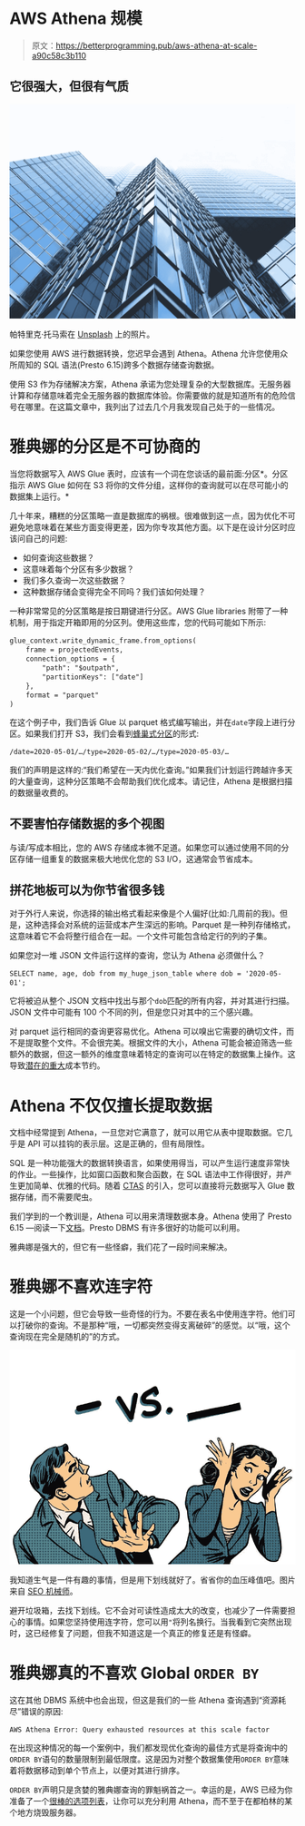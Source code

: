 # AWS Athena 规模

> 原文：<https://betterprogramming.pub/aws-athena-at-scale-a90c58c3b110>

## 它很强大，但很有气质

![](img/fb6f791e1daad6fa56b2062766abf01b.png)

帕特里克·托马索在 [Unsplash](https://unsplash.com?utm_source=medium&utm_medium=referral) 上的照片。

如果您使用 AWS 进行数据转换，您迟早会遇到 Athena。Athena 允许您使用众所周知的 SQL 语法(Presto 6.15)跨多个数据存储查询数据。

使用 S3 作为存储解决方案，Athena 承诺为您处理复杂的大型数据库。无服务器计算和存储意味着完全无服务器的数据库体验。你需要做的就是知道所有的危险信号在哪里。在这篇文章中，我列出了过去几个月我发现自己处于的一些情况。

# 雅典娜的分区是不可协商的

当您将数据写入 AWS Glue 表时，应该有一个词在您谈话的最前面:分区*。分区指示 AWS Glue 如何在 S3 将你的文件分组，这样你的查询就可以在尽可能小的数据集上运行。*

几十年来，糟糕的分区策略一直是数据库的祸根。很难做到这一点，因为优化不可避免地意味着在某些方面变得更差，因为你专攻其他方面。以下是在设计分区时应该问自己的问题:

*   如何查询这些数据？
*   这意味着每个分区有多少数据？
*   我们多久查询一次这些数据？
*   这种数据存储会变得完全不同吗？我们该如何处理？

一种非常常见的分区策略是按日期键进行分区。AWS Glue libraries 附带了一种机制，用于指定开箱即用的分区列。使用这些库，您的代码可能如下所示:

```
glue_context.write_dynamic_frame.from_options(
    frame = projectedEvents,      
    connection_options = {
        "path": "$outpath", 
        "partitionKeys": ["date"]
    },
    format = "parquet"
)
```

在这个例子中，我们告诉 Glue 以 parquet 格式编写输出，并在`date`字段上进行分区。如果我们打开 S3，我们会看到[蜂巢式分区](https://docs.aws.amazon.com/athena/latest/ug/partitions.html)的形式:

```
/date=2020-05-01/…/type=2020-05-02/…/type=2020-05-03/…
```

我们的声明是这样的:“我们希望在一天内优化查询。”如果我们计划运行跨越许多天的大量查询，这种分区策略不会帮助我们优化成本。请记住，Athena 是根据扫描的数据量收费的。

## 不要害怕存储数据的多个视图

与读/写成本相比，您的 AWS 存储成本微不足道。如果您可以通过使用不同的分区存储一组重复的数据来极大地优化您的 S3 I/O，这通常会节省成本。

## 拼花地板可以为你节省很多钱

对于外行人来说，你选择的输出格式看起来像是个人偏好(比如:几周前的我)。但是，这种选择会对系统的运营成本产生深远的影响。Parquet 是一种列存储格式，这意味着它不会将整行组合在一起。一个文件可能包含给定行的列的子集。

如果您对一堆 JSON 文件运行这样的查询，您认为 Athena 必须做什么？

```
SELECT name, age, dob from my_huge_json_table where dob = '2020-05-01';
```

它将被迫从整个 JSON 文档中找出与那个`dob`匹配的所有内容，并对其进行扫描。JSON 文件中可能有 100 个不同的列，但是您只对其中的三个感兴趣。

对 parquet 运行相同的查询更容易优化。Athena 可以嗅出它需要的确切文件，而不是提取整个文件。不会很完美。根据文件的大小，Athena 可能会被迫筛选一些额外的数据，但这一额外的维度意味着特定的查询可以在特定的数据集上操作。这导致[潜在的重大](https://aws.amazon.com/athena/pricing/)成本节约。

# Athena 不仅仅擅长提取数据

文档中经常提到 Athena，一旦您对它满意了，就可以用它从表中提取数据。它几乎是 API 可以挂钩的表示层。这是正确的，但有局限性。

SQL 是一种功能强大的数据转换语言，如果使用得当，可以产生运行速度非常快的作业。一些操作，比如窗口函数和聚合函数，在 SQL 语法中工作得很好，并产生更加简单、优雅的代码。随着 [CTAS](https://docs.aws.amazon.com/athena/latest/ug/ctas.html) 的引入，您可以直接将元数据写入 Glue 数据存储，而不需要爬虫。

我们学到的一个教训是，Athena 可以用来清理数据本身。Athena 使用了 Presto 6.15 —阅读一下[文档](https://www.bookstack.cn/read/Presto0.220Documentation/1b5d73f12d2542a7.md)。Presto DBMS 有许多很好的功能可以利用。

雅典娜是强大的，但它有一些怪癖，我们花了一段时间来解决。

# 雅典娜不喜欢连字符

这是一个小问题，但它会导致一些奇怪的行为。不要在表名中使用连字符。他们可以打破你的查询。不是那种“哦，一切都突然变得支离破碎”的感觉。以“哦，这个查询现在完全是随机的”的方式。

![](img/3c8886577058ecc724c1d3788add6a20.png)

我知道生气是一件有趣的事情，但是用下划线就好了。省省你的血压峰值吧。图片来自 [SEO 机械师](https://www.seomechanic.com/seo-101-hyphens-underscores-_-urls/)。

避开垃圾箱，去找下划线。它不会对可读性造成太大的改变，也减少了一件需要担心的事情。如果您坚持使用连字符，您可以用`"`将列名换行。当我看到它突然出现时，这已经修复了问题，但我不知道这是一个真正的修复还是有怪癖。

# 雅典娜真的不喜欢 Global `ORDER BY`

这在其他 DBMS 系统中也会出现，但这是我们的一些 Athena 查询遇到“资源耗尽”错误的原因:

```
AWS Athena Error: Query exhausted resources at this scale factor
```

在出现这种情况的每一个案例中，我们都发现优化查询的最佳方式是将查询中的`ORDER BY`语句的数量限制到最低限度。这是因为对整个数据集使用`ORDER BY`意味着将数据移动到单个节点上，以便对其进行排序。

`ORDER BY`声明只是贪婪的雅典娜查询的罪魁祸首之一。幸运的是，AWS 已经为你准备了一个[很棒的选项列表](https://aws.amazon.com/blogs/big-data/top-10-performance-tuning-tips-for-amazon-athena/)，让你可以充分利用 Athena，而不至于在都柏林的某个地方烧毁服务器。